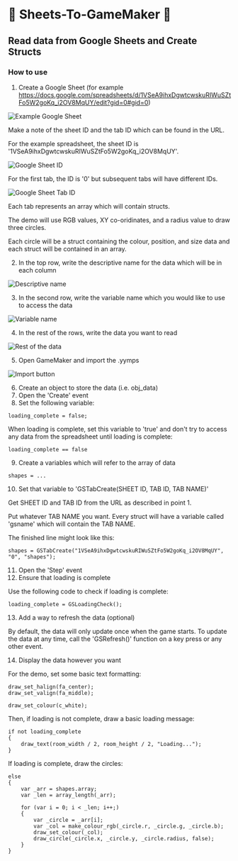 # 📃 Sheets-To-GameMaker 📃
## Read data from Google Sheets and Create Structs

### How to use

1. Create a Google Sheet (for example https://docs.google.com/spreadsheets/d/1VSeA9ihxDgwtcwskuRIWuSZtFo5W2goKq_i2OV8MqUY/edit?gid=0#gid=0)

![Example Google Sheet](https://i.ibb.co/rG9rjyKM/table-blank.png)

Make a note of the sheet ID and the tab ID which can be found in the URL.

For the example spreadsheet, the sheet ID is '1VSeA9ihxDgwtcwskuRIWuSZtFo5W2goKq_i2OV8MqUY'.

![Google Sheet ID](https://i.ibb.co/BVQYVWBy/table-id.png)

For the first tab, the ID is '0' but subsequent tabs will have different IDs.

![Google Sheet Tab ID](https://i.ibb.co/HDJhGj4n/table-tab-id.png)

Each tab represents an array which will contain structs.

The demo will use RGB values, XY co-oridinates, and a radius value to draw three circles.

Each circle will be a struct containing the colour, position, and size data and each struct will be contained in an array.

2. In the top row, write the descriptive name for the data which will be in each column

![Descriptive name](https://i.ibb.co/MxwvwRVm/table-column-title.png)

3. In the second row, write the variable name which you would like to use to access the data

![Variable name](https://i.ibb.co/HL2QpHw6/table-column-variable.png)

4. In the rest of the rows, write the data you want to read

![Rest of the data](https://i.ibb.co/ZpYcLcsJ/table-structs.png)

5. Open GameMaker and import the .yymps

![Import button](https://i.ibb.co/274RQmSH/import.png)

6. Create an object to store the data (i.e. obj_data)
7. Open the 'Create' event
8. Set the following variable:

```loading_complete = false;```

When loading is complete, set this variable to 'true' and don't try to access any data from the spreadsheet until loading is complete:

```loading_complete == false```

9. Create a variables which will refer to the array of data

```shapes = ...```

10. Set that variable to 'GSTabCreate(SHEET ID, TAB ID, TAB NAME)'

Get SHEET ID and TAB ID from the URL as described in point 1.

Put whatever TAB NAME you want. Every struct will have a variable called 'gsname' which will contain the TAB NAME.

The finished line might look like this:

```
shapes = GSTabCreate("1VSeA9ihxDgwtcwskuRIWuSZtFo5W2goKq_i2OV8MqUY", "0", "shapes");
```

11. Open the 'Step' event
12. Ensure that loading is complete

Use the following code to check if loading is complete:

```
loading_complete = GSLoadingCheck();
```

13. Add a way to refresh the data (optional)

By default, the data will only update once when the game starts. To update the data at any time, call the 'GSRefresh()' function on a key press or any other event.

14. Display the data however you want

For the demo, set some basic text formatting:

```
draw_set_halign(fa_center);
draw_set_valign(fa_middle);

draw_set_colour(c_white);
```

Then, if loading is not complete, draw a basic loading message:

```
if not loading_complete
{
	draw_text(room_width / 2, room_height / 2, "Loading...");
}
```

If loading is complete, draw the circles:

```
else
{
	var _arr = shapes.array;
	var _len = array_length(_arr);
	
	for (var i = 0; i < _len; i++;)
	{
		var _circle = _arr[i];
		var _col = make_colour_rgb(_circle.r, _circle.g, _circle.b);
		draw_set_colour(_col);
		draw_circle(_circle.x, _circle.y, _circle.radius, false);
	}
}
```
